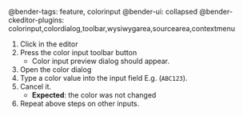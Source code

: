 @bender-tags: feature, colorinput
@bender-ui: collapsed
@bender-ckeditor-plugins: colorinput,colordialog,toolbar,wysiwygarea,sourcearea,contextmenu

1. Click in the editor
1. Press the color input toolbar button
    * Color input preview dialog should appear.
1. Open the color dialog
1. Type a color value into the input field E.g. (`ABC123`).
1. Cancel it.
    * **Expected**: the color was not changed
1. Repeat above steps on other inputs.
